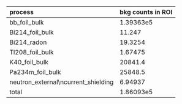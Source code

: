 | **process**                           | **bkg counts in ROI** |
|:--------------------------------------|:----------------------|
| bb\_foil\_bulk                        | 1.39363e5             |
| Bi214\_foil\_bulk                     | 11.247                |
| Bi214\_radon                          | 19.3254               |
| Tl208\_foil\_bulk                     | 1.67475               |
| K40\_foil\_bulk                       | 20841.4               |
| Pa234m\_foil\_bulk                    | 25848.5               |
| neutron\_external\ncurrent\_shielding | 6.94937               |
| total                                 | 1.86093e5             |
